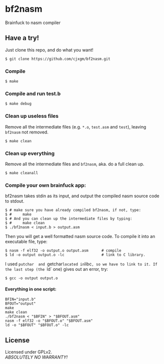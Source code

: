 # bf2nasm
Brainfuck to nasm compiler<BR>

## Have a try!
Just clone this repo, and do what you want!

	$ git clone https://github.com/cjxgm/bf2nasm.git

### Compile

	$ make

### Compile and run test.b

	$ make debug

### Clean up useless files
Remove all the intermediate files (e.g. `*.o`, `test.asm` and `test`),
leaving `bf2nasm` not removed.

	$ make clean

### Clean up everything
Remove all the intermediate files and `bf2nasm`, aka. do a full clean up.

	$ make cleanall

### Compile your own brainfuck app:
bf2nasm takes stdin as its input, and output the compiled nasm source
code to stdout.

	$ # make sure you have already compiled bf2nasm, if not, type:
	$ #		make
	$ # And you can clean up the intermediate files by typing:
	$ #		make clean
	$ ./bf2nasm < input.b > output.asm

Then you will get a well formatted nasm source code. To compile it
into an executable file, type:

	$ nasm -f elf32 -o output.o output.asm		# compile
	$ ld -o output output.o -lc					# link to C library.

I used `putchar	 and `getchar` located in `libc`, so we have to link to it.
If the last step (the `ld` one) gives out an error, try:

	$ gcc -o output output.o

#### Everything in one script:

	BFIN="input.b"
	BFOUT="output"
	make
	make clean
	./bf2nasm < "$BFIN" > "$BFOUT.asm"
	nasm -f elf32 -o "$BFOUT.o" "$BFOUT.asm"
	ld -o "$BFOUT" "$BFOUT.o" -lc

## License
Licensed under GPLv2.<br>
*ABSOLUTELY NO WARRANTY!*

